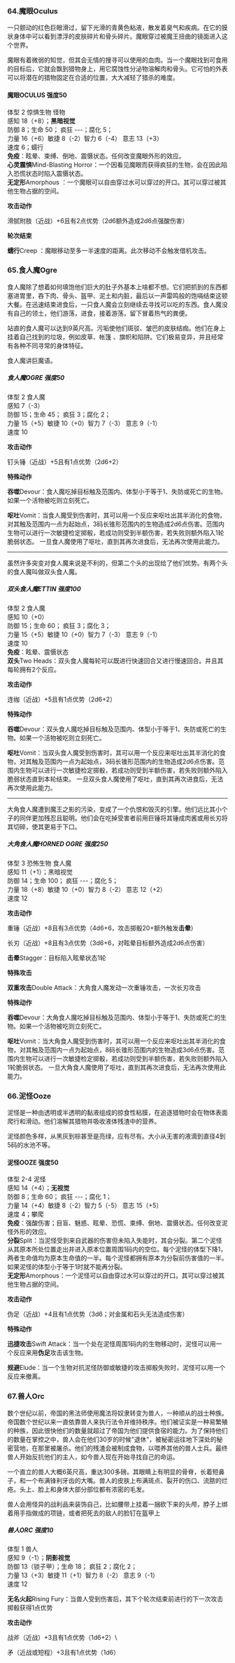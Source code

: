 ### 64.魔眼Oculus

一只颤动的红色巨眼滑过，留下光滑的青黄色粘液，散发着臭气和疾病。在它的膜状身体中可以看到漂浮的皮肤碎片和骨头碎片。魔眼穿过被魔王扭曲的镜面进入这个世界。

魔眼有着微弱的知觉，但其会无情的搜寻可以使用的血肉。当一个魔眼找到可食用的目标后，它就会飘到猎物身上，用它腐蚀性分泌物溶解肉和骨头。它可怕的外表可以将潜在的猎物固定在合适的位置，大大减轻了猎杀的难度。

#### 魔眼OCULUS 强度50

体型 2 惊惧生物 怪物\
感知 18（+8）；**黑暗视觉**\
防御 8；生命 50； 疯狂 ---；腐化 5；\
力量 16（+6）敏捷 8（-2）智力 6（-4） 意志 13（+3）\
速度 6；蠕行\
**免疫**：眩晕、束缚、倒地、震慑状态。任何改变魔眼外形的效应。\
**心灵震惧**Mind-Blasting
Horror：一个因看见魔眼而获得疯狂的生物，会在因此陷入恐慌状态时陷入震慑状态。\
**无定形**Amorphous
：一个魔眼可以自由穿过水可以穿过的开口。其可以穿过被其他生物占据的空间。

**攻击动作**

滑腻附肢（近战）+6且有2点优势（2d6额外造成2d6点强酸伤害）

**轮次结束**

**蠕行**Creep ：魔眼移动至多一半速度的距离。此次移动不会触发借机攻击。

### 65.食人魔Ogre

食人魔除了想着如何填饱他们巨大的肚子外基本上啥都不想。它们把抓到的东西都塞进胃里，吞下肉、骨头、盔甲、泥土和内脏，最后以一声雷鸣般的饱嗝结束这顿大餐。在迅速结束进食后，一只食人魔会立刻继续去寻找可以吃的东西。食人魔没有自己的领土，他们游荡，进食，接着游荡，留下冒着热气的粪便。

站直的食人魔可以达到9英尺高。污垢使他们斑驳、皱巴的皮肤结痂。他们在身上挂着自己找到的垃圾，例如皮草、帐篷
、旗帜和陷阱。它们极易变异，并且经常有各种不同寻常的身体特征。

食人魔讲巨魔语。

##### 食人魔OGRE 强度50

体型 2 食人魔\
感知 7（-3）\
防御 15；生命 45； 疯狂 3；腐化 2；\
力量 15（+5）敏捷 10（+0）智力 7（-3） 意志 9（-1）\
速度 10

**攻击动作**

钉头锤（近战）+5且有1点优势（2d6+2）

**特殊动作**

**吞噬**Devour：食人魔吃掉目标触及范围内、体型小于等于1、失防或死亡的生物。如果一个活物被吃则立刻死亡。

**呕吐**Vomit：当食人魔受到伤害时，其可以用一个反应来呕吐出其半消化的食物，对其触及范围内一点为起始点，3码长锥形范围内的生物造成2d6点伤害。范围内生物可以进行一次敏捷检定掷骰，若成功则受到半额伤害，若失败则额外陷入1轮脆弱状态。
一旦食人魔使用了呕吐，直到其再次进食后，无法再次使用此能力。

------------------------------------------------------------------------

虽然许多突变对食人魔来说是不利的，但第二个头的出现给了他们优势。有两个头的食人魔叫做双头食人魔。

##### 双头食人魔ETTIN 强度100

体型 2 食人魔\
感知 10（+0）\
防御 15；生命 60； 疯狂 3；腐化 3；\
力量 15（+5）敏捷 10（+0）智力 7（-3） 意志 9（-1）\
速度 10\
**免疫**：眩晕、震慑状态\
**双头**Two
Heads：双头食人魔每轮可以既进行快速回合又进行慢速回合。并且其每轮拥有2个反应。

**攻击动作**

连枷（近战）+5且有1点优势（2d6+2）

**特殊动作**

**吞噬**Devour：双头食人魔吃掉目标触及范围内、体型小于等于1、失防或死亡的生物。如果一个活物被吃则立刻死亡。

**呕吐**Vomit：当双头食人魔受到伤害时，其可以用一个反应来呕吐出其半消化的食物，对其触及范围内一点为起始点，3码长锥形范围内的生物造成2d6点伤害。范围内生物可以进行一次敏捷检定掷骰，若成功则受到半额伤害，若失败则额外陷入脆弱状态直到本轮结束。
一旦双头食人魔使用了呕吐，直到其再次进食后，无法再次使用此能力。

------------------------------------------------------------------------

大角食人魔遭到魔王之影的污染，变成了一个仇恨和毁灭的引擎。他们远比其小个子的同伴更加残忍且聪明。他们会在吃掉受害者前用巨锤将其锤成肉酱或用长刃将其切碎，使其更易于下口。

##### 大角食人魔HORNED OGRE 强度250

体型 3 恐怖生物 食人魔\
感知 11（+1）；黑暗视觉\
防御 14；生命 100； 疯狂 ---；腐化 5；\
力量 18（+8）敏捷 10（+0）智力 8（-2） 意志 12（+2）\
速度 12

**攻击动作**

重锤（近战）+8且有3点优势（4d6+6，攻击掷骰20+额外触发**击晕**）

长刃（近战）+8且有3点优势（3d6+6，对眩晕目标额外造成2d6点伤害）

**击晕**Stagger：目标陷入眩晕状态1轮

**特殊攻击**

**双重攻击**Double Attack：大角食人魔发动一次重锤攻击，一次长刃攻击

**特殊动作**

**吞噬**Devour：大角食人魔吃掉目标触及范围内、体型小于等于1、失防或死亡的生物。如果一个活物被吃则立刻死亡。

**呕吐**Vomit：当大角食人魔受到伤害时，其可以用一个反应来呕吐出其半消化的食物，对其触及范围内一点为起始点，8码长锥形范围内的生物造成3d6点伤害。范围内生物可以进行一次敏捷检定掷骰，若成功则受到半额伤害，若失败则额外陷入1轮脆弱状态。
一旦大角食人魔使用了呕吐，直到其再次进食后，无法再次使用此能力。

### 66.泥怪Ooze

泥怪是一种由透明或半透明的黏液组成的掠食性粘膜，在追逐猎物时会在物体表面爬行和滑动。他们溶解其猎物并吸收液体残渣中的营养。

泥怪颜色多样，从黑灰到棕甚至是亮绿，应有尽有。大小从无害的液滴到直径4到5码的水池不等。

#### 泥怪OOZE 强度50

体型 2-4 泥怪\
感知 14（+4）；**无视觉**\
防御 8；生命 60； 疯狂 ---；腐化 1；\
力量 14（+4）敏捷 8（-2）智力 5（-5） 意志 15（+5）\
速度 4；攀爬\
**免疫**：强酸伤害；目盲、魅惑、眩晕、恐慌、束缚、倒地、震慑状态。任何改变泥怪外形的效应。\
**分裂**Split：当泥怪受到来自武器的伤害但未陷入失能时，其会分裂。第二个泥怪从其原本所处位置走出并进入原本位置周围1码内的空位。每个泥怪的体型下降1，两者生命值均为原本生命值的一半。每个泥怪都拥有原本为分裂前伤害值的一半。\
如果泥怪的体型小于等于1时就不能再分裂。\
**无定形**Amorphous：一个泥怪可以自由穿过水可以穿过的开口。其可以穿过被其他生物占据的空间。

**攻击动作**

伪足（近战）+4且有1点优势（3d6；对金属和石头无法造成伤害）

**特殊动作**

**迅捷攻击**Swift
Attack：当一个处在泥怪周围1码内的生物移动时，泥怪可以用一个反应来用**伪足**攻击该生物。

**规避**Elude：当一个生物对抗泥怪防御或敏捷的攻击掷骰失败时，泥怪可以用一个反应来撤离。

### 67.兽人Orc

数个世纪以前，帝国的黑法师使用魔法将奴隶转变为兽人，一种顺从的战士种族。帝国数个世纪以来一直依靠兽人来执行法令并维持秩序。他们被证实是一种易繁殖的种族，因此很快他们的数量就超过了帝国为他们提供食宿的能力。为了保持他们的数量在掌控之中，兽人会在他们30岁的时候"退休"，被秘密运往地下深处的秘密营地，在那里被屠杀。他们的残渣会被制成食物，以喂养其他的兽人士兵。最终兽人开始反抗他们的主人，如今兽人现在开始寻找自己的命运。

一个直立的兽人大概6英尺高，重达300多磅。其眼睛上有明显的骨脊，长着短鼻子，和一个布满锋利牙齿的大嘴。兽人的皮肤上布满斑点、裂开的伤口、流脓的烂疮。头上、脸上和身体大部分部位都有浓密的毛发。

兽人会用怪异的战利品来装饰自己，比如腰带上挂着一捆砍下来的头颅，脖子上绑着用手指做成的项链，或者把死去的敌人的脸钉在盔甲上

##### 兽人ORC 强度10

体型 1 兽人\
感知 9（-1）；**阴影视觉**\
防御 13（锁子甲）；生命 18； 疯狂 2；腐化 2；\
力量 13（+3）敏捷 11（+1）智力 8（-2） 意志 9（-1）\
速度 12

**无名火起**Rising
Fury：当兽人受到伤害后，其下个轮次结束前进行的下一次攻击掷骰获得1点优势

**攻击动作**

战斧（近战）+3且有1点优势（1d6+2）\

矛（近战或短程）+3且有1点优势（1d6）
